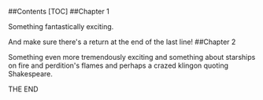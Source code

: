 ##Contents
[TOC]
##Chapter 1

Something fantastically exciting.

And make sure there's a return at the end of the last line!
##Chapter 2

Something even more tremendously exciting and something about starships on fire and perdition's flames and perhaps a crazed klingon quoting Shakespeare.

<p class="centre">THE END</p>
